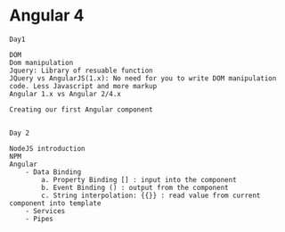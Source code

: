 # Angular 4

    Day1
    
    DOM
    Dom manipulation
    Jquery: Library of resuable function
    JQuery vs AngularJS(1.x): No need for you to write DOM manipulation code. Less Javascript and more markup
    Angular 1.x vs Angular 2/4.x

    Creating our first Angular component


    Day 2
    
    NodeJS introduction
    NPM 
    Angular 
        - Data Binding
            a. Property Binding [] : input into the component
            b. Event Binding () : output from the component
            c. String interpolation: {{}} : read value from current component into template
        - Services
        - Pipes
